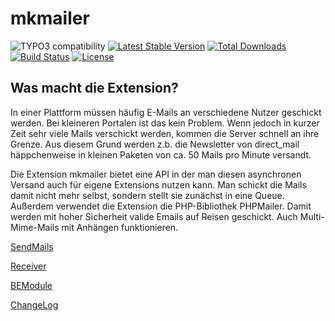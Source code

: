mkmailer
=======

![TYPO3 compatibility](https://img.shields.io/badge/TYPO3-6.2%20%7C%207.6%20%7C%208.7%20%7C%209.5-orange?maxAge=3600&style=flat-square&logo=typo3)
[![Latest Stable Version](https://img.shields.io/packagist/v/dmk/mkmailer.svg?maxAge=3600&style=flat-square&logo=composer)](https://packagist.org/packages/dmk/mkmailer)
[![Total Downloads](https://img.shields.io/packagist/dt/dmk/mkmailer.svg?maxAge=3600&style=flat-square)](https://packagist.org/packages/dmk/mkmailer)
[![Build Status](https://img.shields.io/github/workflow/status/DMKEBUSINESSGMBH/typo3-mkmailer/PHP-CI.svg?maxAge=3600&style=flat-square&logo=github-actions)](https://github.com/DMKEBUSINESSGMBH/typo3-mkmailer/actions?query=workflow%3APHP-CI)
[![License](https://img.shields.io/packagist/l/dmk/mkmailer.svg?maxAge=3600&style=flat-square&logo=gnu)](https://packagist.org/packages/dmk/mkmailer)

Was macht die Extension?
------------------------

In einer Plattform müssen häufig E-Mails an verschiedene Nutzer geschickt werden. Bei kleineren Portalen ist das kein Problem. Wenn jedoch in kurzer Zeit sehr viele Mails verschickt werden, kommen die Server schnell an ihre Grenze. Aus diesem Grund werden z.b. die Newsletter von direct\_mail häppchenweise in kleinen Paketen von ca. 50 Mails pro Minute versandt.

Die Extension mkmailer bietet eine API in der man diesen asynchronen Versand auch für eigene Extensions nutzen kann. Man schickt die Mails damit nicht mehr selbst, sondern stellt sie zunächst in eine Queue. Außerdem verwendet die Extension die PHP-Bibliothek PHPMailer. Damit werden mit hoher Sicherheit valide Emails auf Reisen geschickt. Auch Multi-Mime-Mails mit Anhängen funktionieren.

[SendMails](Documentation/SendMails/Index.md)

[Receiver](Documentation/Receiver/Index.md)

[BEModule](Documentation/BEModule/Index.md)

[ChangeLog](Documentation/ChangeLog/Index.md)
